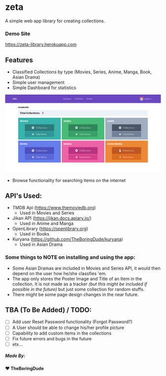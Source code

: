 # zeta
A simple web app library for creating collections.

### Demo Site
https://zeta-library.herokuapp.com

## Features
- Classified Collections by type (Movies, Series, Anime, Manga, Book, Asian Drama)
- Simple user management
- Simple Dashboard for statistics

<!-- dashboard image -->
![zeta User Dashboard Page](./dashboard.png)

- Browse functionality for searching items on the internet


## API's Used:
- TMDB Api (https://www.themoviedb.org)
    - Used in Movies and Series
- Jikan API (https://jikan.docs.apiary.io/)
    - Used in Anime and Manga
- OpenLibrary (https://openlibrary.org)
    - Used in Books
- Kuryana (https://github.com/TheBoringDude/kuryana)
    - Used in Asian Drama


### Some things to NOTE on installing and using the app:
- Some Asian Dramas are included in Movies and Series API, it would then depend on the user how he/she classfies 'em.
- The app only stores the Poster Image and Title of an Item in the collection. It is not made as a tracker *(but this might be included if possible in the future)* but just some collection for random stuffs.
- There might be some page design changes in the near future.

## TBA (To Be Added) / TODO:
- [ ] Add user Reset Password functionality (Forgot Password?)
- [ ] A User should be able to change his/her profile picture
- [ ] Capability to add custom items in the collections
- [ ] Fix future errors and bugs in the future
- [ ] etx...

##### Made By:
**:heart: TheBoringDude**